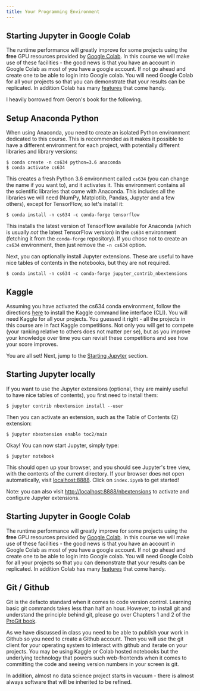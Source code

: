 ```yaml
---
title: Your Programming Environment
---
```


## Starting Jupyter in Google Colab
The runtime performance will greatly improve for some projects using the **free** GPU resources provided by [Google Colab](https://colab.research.google.com). In this course we will make use of these facilities - the good news is that you have an account in Google Colab as most of you have a google account. If not go ahead and create one to be able to login into Google colab. You will need Google Colab for all your projects so that you can demonstrate that your results can be replicated.  In addition Colab has many [features](https://colab.research.google.com/notebooks/basic_features_overview.ipynb) that come handy. 

I heavily borrowed from Geron's book for the following. 

## Setup Anaconda Python
When using Anaconda, you need to create an isolated Python environment dedicated to this course. This is recommended as it makes it possible to have a different environment for each project, with potentially different libraries and library versions:

    $ conda create -n cs634 python=3.6 anaconda
    $ conda activate cs634

This creates a fresh Python 3.6 environment called `cs634` (you can change the name if you want to), and it activates it. This environment contains all the scientific libraries that come with Anaconda. This includes all the libraries we will need (NumPy, Matplotlib, Pandas, Jupyter and a few others), except for TensorFlow, so let's install it:

    $ conda install -n cs634 -c conda-forge tensorflow

This installs the latest version of TensorFlow available for Anaconda (which is usually *not* the latest TensorFlow version) in the `cs634` environment (fetching it from the `conda-forge` repository). If you chose not to create an `cs634` environment, then just remove the `-n cs634` option.

Next, you can optionally install Jupyter extensions. These are useful to have nice tables of contents in the notebooks, but they are not required.

    $ conda install -n cs634 -c conda-forge jupyter_contrib_nbextensions

## Kaggle
Assuming you have activated the cs634 conda environment, follow the directions [here](https://github.com/Kaggle/kaggle-api) to install the Kaggle command line interface (CLI). You will need Kaggle for all your projects. You guessed it right - all the projects in this course are in fact Kaggle competitions. Not only you will get to compete (your ranking relative to others does not matter per se), but as you improve your knowledge over time you can revisit these competitions and see how your score improves.  

You are all set! Next, jump to the [Starting Jupyter](#starting-jupyter) section.

## Starting Jupyter locally
If you want to use the Jupyter extensions (optional, they are mainly useful to have nice tables of contents), you first need to install them:

    $ jupyter contrib nbextension install --user

Then you can activate an extension, such as the Table of Contents (2) extension:

    $ jupyter nbextension enable toc2/main

Okay! You can now start Jupyter, simply type:

    $ jupyter notebook

This should open up your browser, and you should see Jupyter's tree view, with the contents of the current directory. If your browser does not open automatically, visit [localhost:8888](http://localhost:8888/tree). Click on `index.ipynb` to get started!

Note: you can also visit [http://localhost:8888/nbextensions](http://localhost:8888/nbextensions) to activate and configure Jupyter extensions.


## Starting Jupyter in Google Colab
The runtime performance will greatly improve for some projects using the **free** GPU resources provided by [Google Colab](https://colab.research.google.com). In this course we will make use of these facilities - the good news is that you have an account in Google Colab as most of you have a google account. If not go ahead and create one to be able to login into Google colab. You will need Google Colab for all your projects so that you can demonstrate that your results can be replicated.  In addition Colab has many [features](https://colab.research.google.com/notebooks/basic_features_overview.ipynb) that come handy. 


## Git / Github
Git is the defacto standard when it comes to code version control. Learning basic git commands takes less than half an hour. However, to install git and understand the principle behind git, please go over Chapters 1 and 2 of the [ProGit book](https://git-scm.com/book/en/v2).

As we have discussed in class you need to be able to publish your work in Github so you need to create a Github account. Then you will use the git client for your operating system to interact with github and iterate on your projects.  You may be using Kaggle or Colab hosted notebooks but the underlying technology that powers such web-frontends when it comes to committing the code and seeing version numbers in your screen is git.

In addition, almost no data science project starts in vacuum - there is almost always software that will be inherited to be refined. 